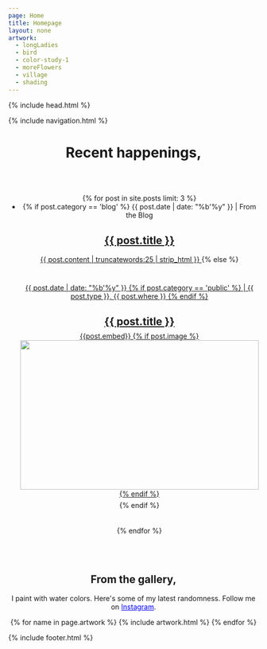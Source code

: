 ```yaml
---
page: Home
title: Homepage
layout: none
artwork:
  - longLadies
  - bird
  - color-study-1
  - moreFlowers
  - village
  - shading
---
```


{% include head.html %}

<body>
  {% include navigation.html %}

  <main style="text-align: center">
    <h1>Recent happenings,</h1>
    <br />
    <br />
    <ul>
      {% for post in site.posts limit: 3 %}
        <li>
          <center>
            {% if post.category == 'blog' %}
              {{ post.date | date: "%b'%y" }} | From the Blog
              <a href="{{post.url}}">
                <h2>{{ post.title }}</h2>
                {{ post.content | truncatewords:25 | strip_html }}
              </a>
            {% else %}
              <a href="{{post.link}}" target='_blank' rel='nofollow' style="display: block; width: 100%; margin: 40px 0; text-align: center;">
                <div>
                  {{ post.date | date: "%b'%y" }}
                  {% if post.category == 'public' %}
                    | {{ post.type }}, {{ post.where }}
                  {% endif %}
                  <h2 style="margin-bottom: 8px">{{ post.title }}</h2>
                </div>
                <div style="position:relative; height: 300px">
                  {{post.embed}}
                  {% if post.image %}
                    <img src="{{post.image}}" style="height: 100%; max-width: 100%;" />
                  {% endif %}
                </div>
              </a>
            {% endif %}
          </center>
          <br />
          <br />
        </li>
      {% endfor %}
    </ul>
    <br><br>
    <!-- art -->
    <section>
      <h1>From the gallery,</h1>
      <p>I paint with water colors. Here's some of my latest randomness. Follow me on <a href='https://www.instagram.com/iamaatoh/' target='_blank' rel='nofollow' style='color: blue; text-decoration: underline;'>Instagram</a>.</p>
      <!-- gallery -->
      <div class='gallery'>
        {% for name in page.artwork %}
          {% include artwork.html %}
        {% endfor %}
      </div>
    </section>
  </main>

  {% include footer.html %}
</body>